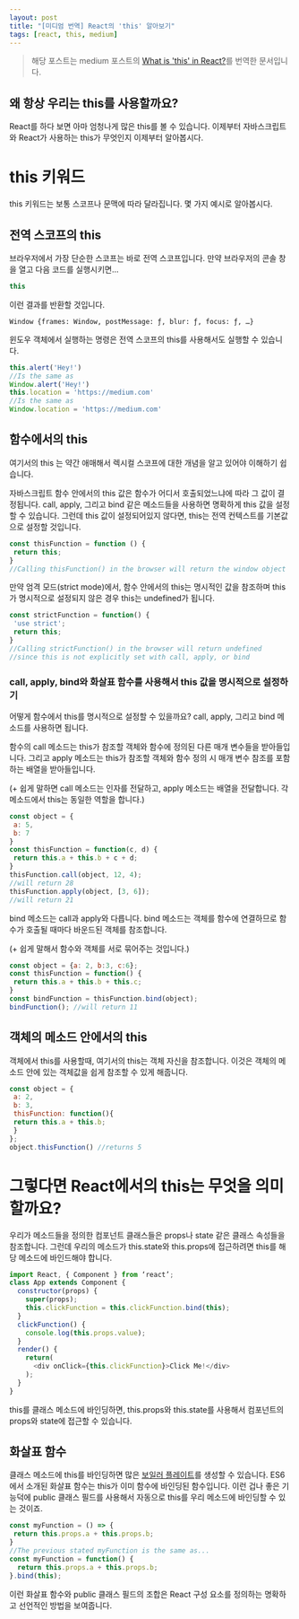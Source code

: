 ```yaml
---
layout: post
title: "[미디엄 번역] React의 'this' 알아보기"
tags: [react, this, medium]
---
```


> 해당 포스트는 medium 포스트의 [What is 'this' in React?](https://medium.com/byte-sized-react/what-is-this-in-react-25c62c31480)를 번역한 문서입니다.

왜 항상 우리는 this를 사용할까요?
---

React를 하다 보면 아마 엄청나게 많은 this를 볼 수 있습니다. 이제부터 자바스크립트와 React가 사용하는 this가 무엇인지 이제부터 알아봅시다.

# this 키워드
this 키워드는 보통 스코프나 문맥에 따라 달라집니다. 몇 가지 예시로 알아봅시다.

## 전역 스코프의 this
브라우저에서 가장 단순한 스코프는 바로 전역 스코프입니다. 만약 브라우저의 콘솔 창을 열고 다음 코드를 실행시키면...

```javascript
this
```
이런 결과를 반환할 것입니다.

```
Window {frames: Window, postMessage: ƒ, blur: ƒ, focus: ƒ, …}
```

윈도우 객체에서 실행하는 명령은 전역 스코프의 this를 사용해서도 실행할 수 있습니다.

```javascript
this.alert('Hey!')
//Is the same as
Window.alert('Hey!')
this.location = 'https://medium.com'
//Is the same as
Window.location = 'https://medium.com'
```

## 함수에서의 this
여기서의 this 는 약간 애매해서 렉시컬 스코프에 대한 개념을 알고 있어야 이해하기 쉽습니다.

자바스크립트 함수 안에서의 this 값은 함수가 어디서 호출되었느냐에 따라 그 값이 결정됩니다. call, apply, 그리고 bind 같은 메소드들을 사용하면 명확하게 this 값을 설정할 수 있습니다. 그런데 this 값이 설정되어있지 않다면, this는 전역 컨텍스트를 기본값으로 설정할 것입니다.

```javascript
const thisFunction = function () {
 return this;
}
//Calling thisFunction() in the browser will return the window object
```

만약 엄격 모드(strict mode)에서, 함수 안에서의 this는 명시적인 값을 참조하며 this가 명시적으로 설정되지 않은 경우 this는 undefined가 됩니다.

```javascript
const strictFunction = function() {
 'use strict';
 return this;
}
//Calling strictFunction() in the browser will return undefined 
//since this is not explicitly set with call, apply, or bind
```

### call, apply, bind와 화살표 함수를 사용해서 this 값을 명시적으로 설정하기
어떻게 함수에서 this를 명시적으로 설정할 수 있을까요? call, apply, 그리고 bind 메소드를 사용하면 됩니다.

함수의 call 메소드는 this가 참조할 객체와 함수에 정의된 다른 매개 변수들을 받아들입니다. 그리고 apply 메소드는 this가 참조할 객체와 함수 정의 시 매개 변수 참조를 포함하는 배열을 받아들입니다.

(+ 쉽게 말하면 call 메소드는 인자를 전달하고, apply 메소드는 배열을 전달합니다. 각 메소드에서 this는 동일한 역할을 합니다.)

```javascript
const object = {
 a: 5,
 b: 7
}
const thisFunction = function(c, d) {
 return this.a + this.b + c + d;
}
thisFunction.call(object, 12, 4);
//will return 28
thisFunction.apply(object, [3, 6]);
//will return 21
```

bind 메소드는 call과 apply와 다릅니다. bind 메소드는 객체를 함수에 연결하므로 함수가 호출될 때마다 바운드된 객체를 참조합니다.

(+ 쉽게 말해서 함수와 객체를 서로 묶어주는 것입니다.)

```javascript
const object = {a: 2, b:3, c:6};
const thisFunction = function() {
 return this.a + this.b + this.c;
}
const bindFunction = thisFunction.bind(object);
bindFunction(); //will return 11
```

## 객체의 메소드 안에서의 this
객체에서 this를 사용할때, 여기서의 this는 객체 자신을 참조합니다. 이것은 객체의 메소드 안에 있는 객체값을 쉽게 참조할 수 있게 해줍니다.

```javascript
const object = {
 a: 2,
 b: 3,
 thisFunction: function(){
 return this.a + this.b;
 }
};
object.thisFunction() //returns 5
```

# 그렇다면 React에서의 this는 무엇을 의미할까요?
우리가 메소드들을 정의한 컴포넌트 클래스들은 props나 state 같은 클래스 속성들을 참조합니다. 그런데 우리의 메소드가 this.state와 this.props에 접근하려면 this를 해당 메소드에 바인드해야 합니다.

```javascript
import React, { Component } from ‘react’;
class App extends Component {
  constructor(props) {
    super(props);
    this.clickFunction = this.clickFunction.bind(this);
  }
  clickFunction() {
    console.log(this.props.value);
  }
  render() {
    return(
      <div onClick={this.clickFunction}>Click Me!</div>
    );
  }
}
```

this를 클래스 메소드에 바인딩하면, this.props와 this.state를 사용해서 컴포넌트의 props와 state에 접근할 수 있습니다.

## 화살표 함수
클래스 메소드에 this를 바인딩하면 많은 [보일러 플레이트](http://devstella.tistory.com/3)를 생성할 수 있습니다. ES6에서 소개된 화살표 함수는 this가 이미 함수에 바인딩된 함수입니다. 이런 겁나 좋은 기능덕에 public 클래스 필드를 사용해서 자동으로 this를 우리 메소드에 바인딩할 수 있는 것이죠.

```javascript
const myFunction = () => {
 return this.props.a + this.props.b;
}
//The previous stated myFunction is the same as...
const myFunction = function() {
  return this.props.a + this.props.b;
}.bind(this);
```

이런 화살표 함수와 public 클래스 필드의 조합은 React 구성 요소를 정의하는 명확하고 선언적인 방법을 보여줍니다.